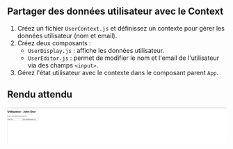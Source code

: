 ## Partager des données utilisateur avec le Context

1. Créez un fichier `UserContext.js` et définissez un contexte pour gérer les données utilisateur (nom et email).
2. Créez deux composants :
    - `UserDisplay.js` : affiche les données utilisateur.
    - `UserEditor.js` : permet de modifier le nom et l'email de l'utilisateur via des champs `<input>`.
3. Gérez l'état utilisateur avec le contexte dans le composant parent `App`.

## Rendu attendu

<img src="https://github.com/Microleadoff/content/blob/master/lang/fr/courses/Framework%20&%20Librairies/Reactjs-v18/0250%20-%20G%C3%A9rer%20les%20donn%C3%A9es%20gr%C3%A2ce%20au%20Context/rendu_exo_25_2.png?raw=true" alt="Rendu attendu de l'exercice">